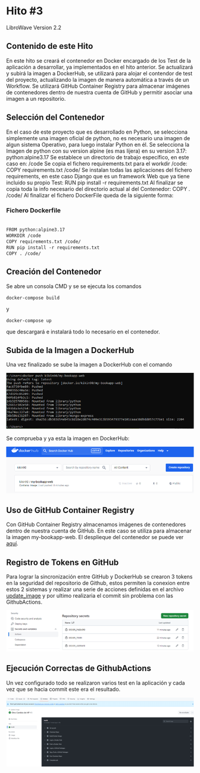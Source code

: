 # Hito #3

LibroWave Version 2.2

## Contenido de este Hito

En este hito se creará el contenedor en Docker encargado de los Test de la aplicación a desarrollar, ya implementados en el hito anterior.
Se actualizará y subirá la imagen a DockerHub, se utilizará para alojar el contendor de test del proyecto, actualizando la imagen de manera automática a través de un Workflow.
Se utilizará GitHub Container Registry para almacenar imágenes de contenedores dentro de nuestra cuenta de GitHub y permitir asociar una imagen a un repositorio.


## Selección del Contenedor

En el caso de este proyecto que es desarrollado en Python, se selecciona simplemente una imagen oficial de python, no es necesario una imagen de algun sistema Operativo, para luego instalar Python en él.
Se selecciona la Imagen de python con su version alpine (es mas lijera) en su version 3.17: python:alpine3.17
Se establece un directorio de trabajo específico, en este caso en: /code
Se copia el fichero requirements.txt para el workdir /code: COPY requirements.txt /code/
Se instalan todas las aplicaciones del fichero requirements, en este caso Django que es un framework Web que ya tiene incluido su propio Test: RUN pip install -r requirements.txt
Al finalizar se copia toda la info necesario del directorio actual al del Contenedor: COPY . /code/
Al finalizar el fichero DockerFile queda de la siguiente forma:

### Fichero Dockerfile 

```

FROM python:alpine3.17
WORKDIR /code
COPY requirements.txt /code/
RUN pip install -r requirements.txt
COPY . /code/

```
## Creación del Contenedor

Se abre un consola CMD y se se ejecuta los comandos

```
docker-compose build
```

y

```
docker-compose up
```

que descargará e instalará todo lo necesario en el contenedor.

## Subida de la Imagen a DockerHub

Una vez finalizado se sube la imagen a DockerHub con el comando

![foto_1](../images/pushImagen.png)

Se comprueba y ya esta la imagen en DockerHub:

![foto_2](../images/dockerhub.png)

## Uso de GitHub Container Registry 

Con GitHub Container Registry almacenamos imágenes de contenedores dentro de nuestra cuenta de GitHub. En este caso se utiliza para almacenar la imagen my-bookapp-web. El desplieque del contenedor se puede ver [aquí](../../.github/workflows/update_image.yml).


## Registro de Tokens en GitHub

Para lograr la sincronización entre GitHub y DockerHub se crearon 3 tokens en la seguridad del repositorio de Github, estos permiten la conexion entre estos 2 sistemas y realizar una serie de acciones definidas en el archivo [update_image](../../.github/workflows/update_image.yml) y por ultimo realizaria el commit sin problema con las GithubActions.

![foto_3](../images/Tokens_Seguridad.png)

## Ejecución Correctas de GithubActions
Un vez configurado todo se realizaron varios test en la aplicación y cada vez que se hacia commit este era el resultado.

![foto_3](../images/SubidaAccionExito.png)

